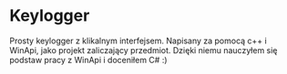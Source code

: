# Keylogger

Prosty keylogger z klikalnym interfejsem. Napisany za pomocą c++ i WinApi, jako projekt zaliczający przedmiot.
Dzięki niemu nauczyłem się podstaw pracy z WinApi i doceniłem C# :)
